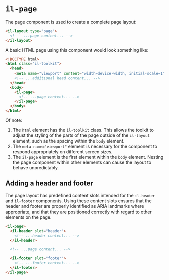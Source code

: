 # `il-page`

The page component is used to create a complete page layout:

```html
<il-layout type="page">
  <!--- ...page content... --> 
</il-layout>
```

A basic HTML page using this component would look something like:

```html
<!DOCTYPE html>
<html class="il-toolkit">
  <head>
    <meta name="viewport" content="width=device-width, initial-scale=1">
    <!-- ...additional head content... -->
  </head>
  <body>
    <il-page>
      <!-- ...page content... -->
    </il-page>
  </body>
</html>
```
Of note:

1. The `html` element has the `il-toolkit` class. This allows the toolkit to adjust the styling of the parts of the page outside of the `il-layout` element, such as the spacing within the `body` element.
2. The `meta name="viewport"` element is necessary for the component to respond appropriately on different screen sizes.
3. The `il-page` element is the first element within the `body` element. Nesting the page component within other elements can cause the layout to behave unpredictably.

## Adding a header and footer

The page layout has predefined content slots intended for the `il-header` and `il-footer` components. Using these content slots ensures that the header and footer are properly identified as ARIA landmarks where appropriate, and that they are positioned correctly with regard to other elements on the page.

```html
<il-page>
  <il-header slot="header">
    <!-- ...header content... -->
  </il-header>

  <!-- ...page content... -->

  <il-footer slot="footer">
    <!-- ...footer content... -->
  </il-footer>
</il-page>
```
